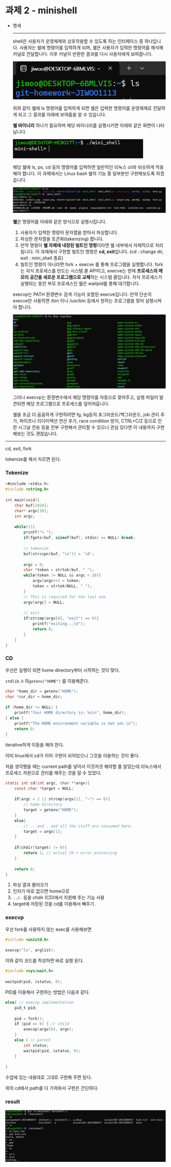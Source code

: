 # 과제 2 - minishell

- 명세
    
    ---
    
    shell은 사용자가 운영체제와 상호작용할 수 있도록 하는 인터페이스 중 하나입니다. 사용자는 쉘에 명령어를 입력하게 되며, 쉘은 사용자가 입력한 명령어를 해석해 커널로 전달합니다. 이후 커널이 반환한 결과를 다시 사용자에게 보여줍니다.
    
    ![Assets/image.png](Assets/image.png)
    
    위와 같이 쉘에 ls 명령어를 입력하게 되면 쉘은 입력한 명령어를 운영체제로 전달하게 되고 그 결과를 아래에 보여줌을 알 수 있습니다.
    
    **쉘 바이너리** 하나가 필요하며 해당 바이너리를 실행시키면 아래와 같은 화면이 나타납니다. 
    
    ![Assets/image.png](Assets/image%201.png)
    
    해당 쉘에 ls, ps, cd 등의 명령어를 입력하면 일반적인 리눅스 cli와 비슷하게 작동해야 합니다. 이 과제에서는 Linux bash 쉘의 기능 중 일부분만 구현해보도록 하겠습니다.
    
    ![Assets/image.png](Assets/image%202.png)
    
    **쉘**은 명령어를 아래와 같은 방식으로 실행시킵니다.
    
    1. 사용자가 입력한 명령어 문자열을 받아서 파싱합니다.
    2. 파싱한 문자열을 토큰화(takenizing) 합니다.
    3. 만약 명령이 **쉘 자체에 내장된 빌트인 명령**이라면 쉘 내부에서 자체적으로 처리됩니다. 
    이 과제에서 구현할 빌트인 명령은 **cd, exit**입니다. (cd : change dir, exit : mini_shell 종료)
    4. 빌트인 명령이 아니라면 fork + execve 를 통해 프로그램을 실행합니다.
    fork는 자식 프로세스를 만드는 시스템 콜 API이고, execve는 현재 **프로세스의 메모리 공간을 새로운 프로그램으로 교체**하는 시스템 콜입니다. 자식 프로세스가 실행되는 동안 부모 프로세스인 쉘은 waitpid를 통해 대기합니다.
    
    execvp는 PATH 환경변수 검색 기능이 포함된 execve입니다. 만약 단순히 execve만 사용하면 /bin 이나 /usr/bin 등에서 원하는 프로그램을 찾아 실행시켜야 합니다. 
    
    ![Assets/image.png](Assets/image%203.png)
    
    그러나 execvp는 환경변수에서 해당 명령어를 자동으로 찾아주고, 실행 파일이 발견되면 해당 프로그램으로 프로세스를 덮어씌웁니다.
    
    쉘을 조금 더 꼼꼼하게 구현하려면 fg, bg등의 포그라운드/백그라운드, job 관리 추가, 파이프나 리다이렉션 연산 추가, race condition 방지, CTRL+C/Z 등으로 인한 시그널 전송 등을 전부 구현해서 관리할 수 있으니 관심 있다면 이 내용까지 구현해보는 것도 괜찮습니다.
    
---

cd, exit, fork

tokenize를 해서 자르면 된다.

### Tokenize

```c
>#include <stdio.h>
#include <string.h>

int main(void){
    char buf[1024];
    char* argv[10];
    int argc;

    while(1){
        printf("> ");
        if(fgets(buf, sizeof(buf), stdin) == NULL) break;

        // tokenize
        buf[strcspn(buf, "\n")] = '\0';

        argc = 0;
        char *token = strtok(buf, " ");
        while(token != NULL && argc < 10){
            argv[argc++] = token;
            token = strtok(NULL, " ");
        }
        // This is required for the last one.
        argv[argc] = NULL;

        // exit
        if(strcmp(argv[0], "exit") == 0){
            printf("exiting...\n");
            return 0;
        }
    }
}

```

### CD

우선은 실행이 되면 home directory부터 시작하는 것이 맞다.

`stdlib.h` 의`getenv("HOME")` 를 이용해준다.

```c
char *home_dir = getenv("HOME");
char *cur_dir = home_dir;

if (home_dir != NULL) {
    printf("Your HOME directory is: %s\n", home_dir);
} else {
    printf("The HOME environment variable is not set.\n");
    return 0;
}
```

iterative하게 이동을 해야 한다.

이미 linux에서 cd가 이미 구현이 되어있으니 그것을 이용하는 것이 좋다.

처음 생각했을 때는  current path를 넣어서 이것저것 해야할 줄 알았는데 리눅스에서 프로세스 차원으로 관리를 해주는 것을 알 수 있었다.

```c
static int cd(int argc, char **argv){
    const char *target = NULL;

    if(argc < 2 || strcmp(argv[1], "~") == 0){
        // home directory
        target = getenv("HOME"); 
    }
    else{
        // .. and . and all the stuff are consumed here.
        target = argv[1];
    }

    if(chdir(target) != 0){ 
        return 1; // actual CD + error processing
    }

    return 0;
}
```

1. 파싱 결과 불러오기
2. 인자가 따로 없으면 home으로
3. `../.` 등을 chdir (CD)에서 지원해 주는 기능 사용
4. target에 저장된 것을 cd를 이용해서 빼주기.

### execvp

우선 fork를 사용하지 않는 exec를 사용해보면

```c
#include <unistd.h>

execvp("ls", arglist);
```

이와 같이 코드를 작성하면 바로 실행 된다.

```c
#include <sys/wait.h>

waitpid(pid, &status, 0);
```

PID를 이용해서 구현하는 방법은 다음과 같다.

```c
else{ // execvp implementation
    pid_t pid;

    pid = fork();  
    if (pid == 0) { // child
        execvp(argv[0], argv);
    }
    else { // parent
        int status;
        waitpid(pid, &status, 0);  
    }
    
}
```

수업에 있는 내용대로 그대로 구현해 주면 된다.

위의 cd에서 path를 다 가져와서 구현은 간단하다.

### result

![Assets/image.png](Assets/image%204.png)